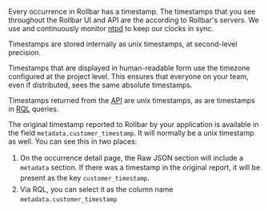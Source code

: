 Every occurrence in Rollbar has a timestamp. The timestamps that you see
throughout the Rollbar UI and API are the according to Rollbar's
servers. We use and continuously
monitor [ntpd](http://en.wikipedia.org/wiki/Ntpd) to keep our clocks in
sync.

Timestamps are stored internally as unix timestamps, at second-level
precision.

Timestamps that are displayed in human-readable form use the timezone
configured at the project level. This ensures that everyone on your
team, even if distributed, sees the same absolute timestamps.

Timestamps returned from the [API](../../../docs/api_overview/) are unix
timestamps, as are timestamps in [RQL](../../docs/rql/) queries.

The original timestamp reported to Rollbar by your application is
available in the field `metadata.customer_timestamp`. It will normally
be a unix timestamp as well. You can see this in two places:

1.  <span style="line-height: 1.5em;">On the occurrence detail page, the
    Raw JSON section will include a `metadata` section. If there was a
    timestamp in the original report, it will be present as the key
    `customer_timestamp`.</span>
2.  <span style="line-height: 1.5em;">Via RQL, you can select it as the
    column name `metadata.customer_timestamp`</span>
